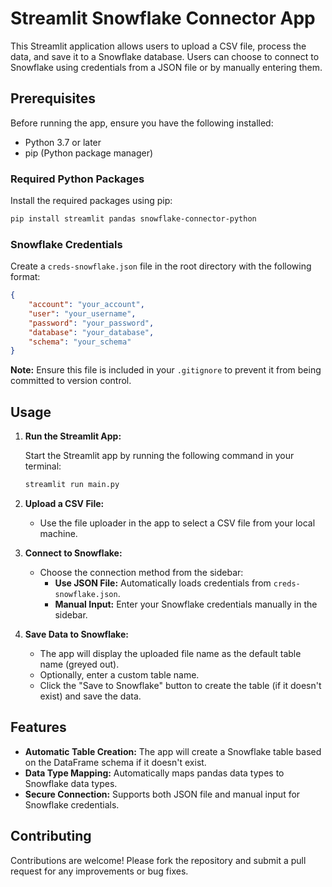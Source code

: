 # Streamlit Snowflake Connector App

This Streamlit application allows users to upload a CSV file, process the data, and save it to a Snowflake database. Users can choose to connect to Snowflake using credentials from a JSON file or by manually entering them.

## Prerequisites

Before running the app, ensure you have the following installed:

- Python 3.7 or later
- pip (Python package manager)

### Required Python Packages

Install the required packages using pip:

```bash
pip install streamlit pandas snowflake-connector-python
```

### Snowflake Credentials

Create a `creds-snowflake.json` file in the root directory with the following format:

```json
{
    "account": "your_account",
    "user": "your_username",
    "password": "your_password",
    "database": "your_database",
    "schema": "your_schema"
}
```

**Note:** Ensure this file is included in your `.gitignore` to prevent it from being committed to version control.

## Usage

1. **Run the Streamlit App:**

   Start the Streamlit app by running the following command in your terminal:

   ```bash
   streamlit run main.py
   ```

2. **Upload a CSV File:**

   - Use the file uploader in the app to select a CSV file from your local machine.

3. **Connect to Snowflake:**

   - Choose the connection method from the sidebar:
     - **Use JSON File:** Automatically loads credentials from `creds-snowflake.json`.
     - **Manual Input:** Enter your Snowflake credentials manually in the sidebar.

4. **Save Data to Snowflake:**

   - The app will display the uploaded file name as the default table name (greyed out).
   - Optionally, enter a custom table name.
   - Click the "Save to Snowflake" button to create the table (if it doesn't exist) and save the data.

## Features

- **Automatic Table Creation:** The app will create a Snowflake table based on the DataFrame schema if it doesn't exist.
- **Data Type Mapping:** Automatically maps pandas data types to Snowflake data types.
- **Secure Connection:** Supports both JSON file and manual input for Snowflake credentials.


## Contributing

Contributions are welcome! Please fork the repository and submit a pull request for any improvements or bug fixes.

